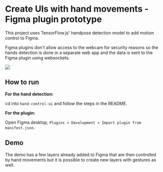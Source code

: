 # Create UIs with hand movements - Figma plugin prototype

This project uses TensorFlow.js' handpose detection model to add motion control to Figma.

Figma plugins don't allow access to the webcam for security reasons so the hands detection is done in a separate web app and the data is sent to the Figma plugin using websockets.

[![](https://www.youtube.com/watch?v=AzV2ngmbiBw)](https://www.youtube.com/watch?v=AzV2ngmbiBw)

## How to run

**For the hand detection:**

cd into `hand-control-ui` and follow the steps in the README.

**For the plugin:**

Open Figma desktop, `Plugins > Development > Import plugin from manifest.json`.

## Demo

The demo has a few layers already added to Figma that are then controlled by hand movements but it is possible to create new layers with gestures as well.
